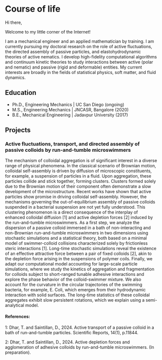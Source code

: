 # Course of life

Hi there,

Welcome to my little corner of the Internet!

I am a mechanical engineer and an applied mathematician by training. I am currently pursuing my doctoral research on the role of active fluctuations, the directed assembly of passive particles, and elastohydrodynamic theories of active nematics. I develop high-fidelity computational algorithms and continuum kinetic theories to study interactions between active (polar and nematic) and passive (rigid and deformable) entities. My current interests are broadly in the fields of statistical physics, soft matter, and fluid dynamics.



## Education
- Ph.D., Engineering Mechanics  | UC San Diego (ongoing)								       		
- M.S.,  Engineering Mechanics  | JNCASR, Bangalore (2020)	 			        		
- B.E.,  Mechanical Engineering | Jadavpur University (2017)


## Projects

### Active fluctuations, transport, and directed assembly of passive colloids by run-and-tumble microswimmers

The mechanism of colloidal aggregation is of significant interest in a diverse range of physical phenomena. In the classical scenario of Brownian motion, colloidal self-assembly is driven by diffusion of microscopic constituents, for example, a suspension of particles in a fluid. Upon aggregation, these particles collide and stick together, forming clusters. Clusters formed solely due to the Brownian motion of their component often demonstrate a slow development of the microstructure. Recent works have shown that active particles show promise in driving colloidal self-assembly. However, the mechanisms governing the out-of-equilibrium assembly of passive colloids suspended in a bacterial suspension are not yet fully understood. This clustering phenomenon is a direct consequence of the interplay of enhanced colloidal diffusion [1] and active depletion forces [2] induced by the run-and-tumble microswimmers. As a first step, we analyze the dispersion of a passive colloid immersed in a bath of non-interacting and non-Brownian run-and-tumble microswimmers in two dimensions using stochastic simulations and a statistical theory, both based on a minimal model of swimmer-colloid collisions characterized solely by frictionless steric interactions [1]. Long-time stochastic simulations reveal the existence of an effective attractive force between a pair of fixed colloids [2], akin to the depletion force arising in the suspensions of polymer coils. Finally, we adapt our computational model accounting for large-scale particle simulations, where we study the kinetics of aggregation and fragmentation for colloids subject to short-ranged tunable adhesive interactions and explore the phase behavior of the colloid-swimmer mixture. We also account for the curvature in the circular trajectories of the swimming bacteria, for example, E. Coli, which emerges from their hydrodynamic interaction with solid surfaces. The long-time statistics of these colloidal aggregates exhibit slow persistent rotations, which we explain using a semi-analytical model.

#### References:
1: Dhar, T. and Saintillan, D., 2024. Active transport of a passive colloid in a bath of run-and-tumble particles. Scientific Reports, 14(1), p.11844.

2: Dhar, T. and Saintillan, D., 2024. Active depletion forces and agglomeration of adhesive colloids by run-and-tumble microswimmers. (In preparation).







